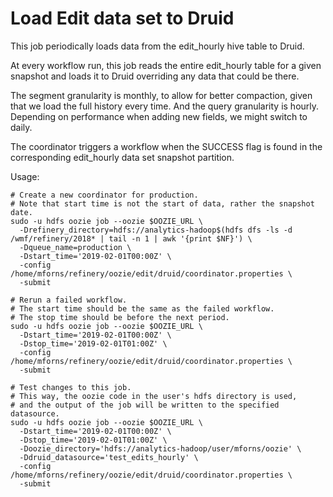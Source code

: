 # Load Edit data set to Druid

This job periodically loads data from the edit_hourly hive table to Druid.

At every workflow run, this job reads the entire edit_hourly table for a given
snapshot and loads it to Druid overriding any data that could be there.

The segment granularity is monthly, to allow for better compaction, given that
we load the full history every time. And the query granularity is hourly.
Depending on performance when adding new fields, we might switch to daily.

The coordinator triggers a workflow when the SUCCESS flag is found
in the corresponding edit_hourly data set snapshot partition.

Usage:
```
# Create a new coordinator for production.
# Note that start time is not the start of data, rather the snapshot date.
sudo -u hdfs oozie job --oozie $OOZIE_URL \
  -Drefinery_directory=hdfs://analytics-hadoop$(hdfs dfs -ls -d /wmf/refinery/2018* | tail -n 1 | awk '{print $NF}') \
  -Dqueue_name=production \
  -Dstart_time='2019-02-01T00:00Z' \
  -config /home/mforns/refinery/oozie/edit/druid/coordinator.properties \
  -submit

# Rerun a failed workflow.
# The start time should be the same as the failed workflow.
# The stop time should be before the next period.
sudo -u hdfs oozie job --oozie $OOZIE_URL \
  -Dstart_time='2019-02-01T00:00Z' \
  -Dstop_time='2019-02-01T01:00Z' \
  -config /home/mforns/refinery/oozie/edit/druid/coordinator.properties \
  -submit

# Test changes to this job.
# This way, the oozie code in the user's hdfs directory is used,
# and the output of the job will be written to the specified datasource.
sudo -u hdfs oozie job --oozie $OOZIE_URL \
  -Dstart_time='2019-02-01T00:00Z' \
  -Dstop_time='2019-02-01T01:00Z' \
  -Doozie_directory='hdfs://analytics-hadoop/user/mforns/oozie' \
  -Ddruid_datasource='test_edits_hourly' \
  -config /home/mforns/refinery/oozie/edit/druid/coordinator.properties \
  -submit
```
